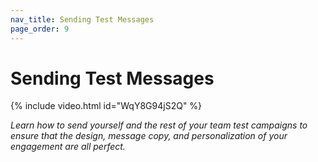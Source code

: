 ```yaml
---
nav_title: Sending Test Messages
page_order: 9
---
```


# Sending Test Messages

{% include video.html id="WqY8G94jS2Q" %}

_Learn how to send yourself and the rest of your team test campaigns to ensure that the design, message copy, and personalization of your engagement are all perfect._
